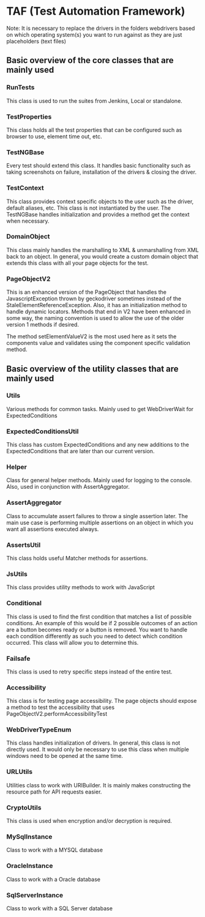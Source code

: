 # TAF (Test Automation Framework)

Note:  It is necessary to replace the drivers in the folders webdrivers based on which operating system(s)
you want to run against as they are just placeholders (text files)

## Basic overview of the core classes that are mainly used

### RunTests
This class is used to run the suites from Jenkins, Local or standalone.

### TestProperties
This class holds all the test properties that can be configured such as browser to use, element time out, etc.

### TestNGBase
Every test should extend this class.  It handles basic functionality such as taking screenshots on failure, installation of the drivers & closing the driver.

### TestContext
This class provides context specific objects to the user such as the driver, default aliases, etc.  This class is not instantiated by the user.  The TestNGBase handles initialization and provides a method get the context when necessary.

### DomainObject
This class mainly handles the marshalling to XML & unmarshalling from XML back to an object.  In general, you would create a custom domain object that extends this class with all your page objects for the test.

### PageObjectV2
This is an enhanced version of the PageObject that handles the JavascriptException thrown by geckodriver sometimes instead of the StaleElementReferenceException.  Also, it has an initialization method to handle dynamic locators.  Methods that end in V2 have been enhanced in some way, the naming convention is used to allow the use of the older version 1 methods if desired.

The method setElementValueV2 is the most used here as it sets the components value and validates using the component specific validation method.

## Basic overview of the utility classes that are mainly used

### Utils
Various methods for common tasks.  Mainly used to get WebDriverWait for ExpectedConditions

### ExpectedConditionsUtil
This class has custom ExpectedConditions and any new additions to the ExpectedConditions that are later than our current version.

### Helper
Class for general helper methods.  Mainly used for logging to the console.  Also, used in conjunction with AssertAggregator.

### AssertAggregator
Class to accumulate assert failures to throw a single assertion later.  The main use case is performing multiple assertions on an object in which you want all assertions executed always.

### AssertsUtil
This class holds useful Matcher methods for assertions.

### JsUtils
This class provides utility methods to work with JavaScript

### Conditional
This class is used to find the first condition that matches a list of possible conditions. An example of
 this would be if 2 possible outcomes of an action are a button becomes ready or a button is removed. You
 want to handle each condition differently as such you need to detect which condition occurred. This class
 will allow you to determine this.

### Failsafe
This class is used to retry specific steps instead of the entire test.

### Accessibility
This class is for testing page accessibility.  The page objects should expose a method to test the accessibility that uses PageObjectV2.performAccessibilityTest

### WebDriverTypeEnum
This class handles initialization of drivers.  In general, this class is not directly used.  It would only be necessary to use this class when multiple windows need to be opened at the same time.

### URLUtils
Utilities class to work with URIBuilder.  It is mainly makes constructing the resource path for API requests easier.

### CryptoUtils
This class is used when encryption and/or decryption is required.

### MySqlInstance
Class to work with a MYSQL database

### OracleInstance
Class to work with a Oracle database

### SqlServerInstance
Class to work with a SQL Server database
